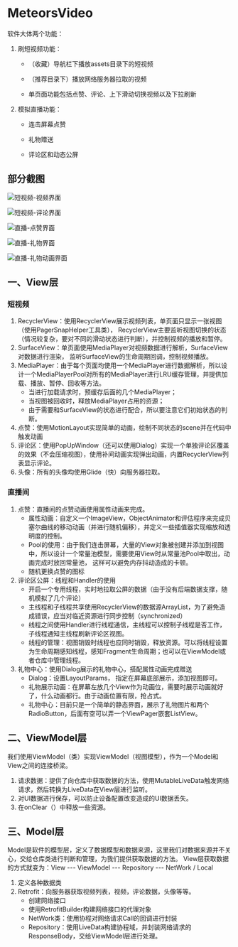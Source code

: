 # MeteorsVideo
软件大体两个功能：

1. 刷短视频功能：

   - （收藏）导航栏下播放assets目录下的短视频

   - （推荐目录下）播放网络服务器拉取的视频

   -  单页面功能包括点赞、评论、上下滑动切换视频以及下拉刷新

2. 模拟直播功能：
   - 连击屏幕点赞

   - 礼物赠送

   - 评论区和动态公屏

## 部分截图

![短视频-视频界面](https://github.com/fjxplus/MeteorsVideo/blob/main/Screenshoot/Screenshoot_1.jpg)

![短视频-评论界面](https://github.com/fjxplus/MeteorsVideo/blob/main/Screenshoot/Screenshoot_2.jpg)

![直播-点赞界面](https://github.com/fjxplus/MeteorsVideo/blob/main/Screenshoot/Screenshoot_3.jpg)

![直播-礼物界面](https://github.com/fjxplus/MeteorsVideo/blob/main/Screenshoot/Screenshoot_4.jpg)

![直播-礼物动画界面](https://github.com/fjxplus/MeteorsVideo/blob/main/Screenshoot/Screenshoot_5.jpg)

## 一、View层

### 短视频

1. RecyclerView：使用RecyclerView展示视频列表，单页面只显示一张视图（使用PagerSnapHelper工具类）， RecyclerView主要监听视图切换的状态（情况较复杂，要对不同的滑动状态进行判断），并控制视频的播放和暂停。
2. SurfaceView：单页面使用MediaPlayer对视频数据进行解析，SurfaceView对数据进行渲染， 监听SurfaceView的生命周期回调，控制视频播放。
3. MediaPlayer：由于每个页面均使用一个MediaPlayer进行数据解析，所以设计一个MediaPlayerPool对所有的MediaPlayer进行LRU缓存管理，并提供加载、播放、暂停、回收等方法。
   - 当进行加载请求时，预缓存后面的几个MediaPlayer；
   - 当视图被回收时，释放MediaPlayer占用的资源；
   - 由于需要和SurfaceView的状态进行配合，所以要注意它们初始状态的判断。
4. 点赞：使用MotionLayout实现简单的动画，绘制不同状态的scene并在代码中触发动画
5. 评论区：使用PopUpWindow（还可以使用Dialog）实现一个单独评论区覆盖的效果（不会压缩视图），使用补间动画实现弹出动画，内置RecyclerView列表显示评论。
6. 头像：所有的头像均使用Glide（快）向服务器拉取。

### 直播间

1. 点赞：直播间的点赞动画使用属性动画来完成。
   - 属性动画：自定义一个ImageView，ObjectAnimator和评估程序来完成贝塞尔曲线的移动动画（并进行随机偏移），并定义一些插值器实现缩放和透明度的控制。
   - Pool的使用：由于我们连击屏幕，大量的View对象被创建并添加到视图中，所以设计一个常量池模型，需要使用View时从常量池Pool中取出，动画完成时放回常量池， 这样可以避免内存抖动造成的卡顿。
   - 随机更换点赞的图标
2. 评论区公屏：线程和Handler的使用
   - 开启一个专用线程，实时地拉取公屏的数据（由于没有后端数据支撑，随机模拟了几个评论）
   - 主线程和子线程共享使用RecyclerView的数据源ArrayList，为了避免造成错误，应当对临近资源进行同步控制（synchronized）
   - 线程之间使用Handler进行线程通信，主线程可以控制子线程是否工作，子线程通知主线程刷新评论区视图。
   - 线程的管理：视图销毁时线程也应同时销毁，释放资源。可以将线程设置为生命周期感知线程，感知Fragment生命周期；也可以在ViewModel或者仓库中管理线程。
3. 礼物中心：使用Dialog展示的礼物中心，搭配属性动画完成赠送
   - Dialog：设置LayoutParams， 指定在屏幕底部展示，添加视图即可。
   - 礼物展示动画：在屏幕左放几个View作为动画位，需要时展示动画就好了，什么动画都行。由于动画位置有限，抢占式。
   - 礼物中心：目前只是一个简单的静态界面，展示了礼物图片和两个RadioButton，后面有空可以弄一个ViewPager嵌套ListView。

## 二、ViewModel层

我们使用ViewModel（类）实现ViewModel（视图模型），作为一个Model和View之间的连接桥梁。

1. 请求数据：提供了向仓库中获取数据的方法，使用MutableLiveData触发网络请求，然后转换为LiveData在View层进行监听。
2. 对UI数据进行保存，可以防止设备配置改变造成的UI数据丢失。
3. 在onClear（）中释放一些资源。


## 三、Model层

Model是软件的模型层，定义了数据模型和数据来源，这里我们对数据来源并不关心，交给仓库类进行判断和管理，为我们提供获取数据的方法。
View层获取数据的方式就变为：View --- ViewModel --- Repository --- NetWork / Local

1. 定义各种数据类
1. Retrofit：向服务器获取视频列表，视频，评论数据，头像等等。
   - 创建网络接口
   - 使用RetrofitBuilder构建网络接口的代理对象
   - NetWork类：使用协程对网络请求Call的回调进行封装
   - Repository：使用LiveData构建协程域，并封装网络请求的ResponseBody，交给ViewModel层进行处理。
